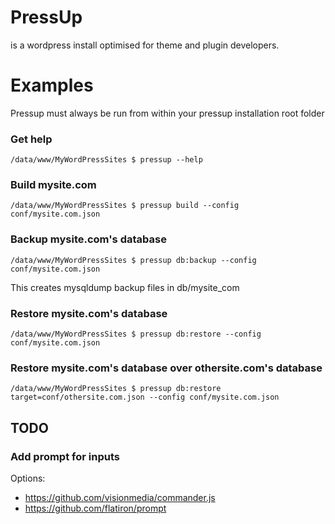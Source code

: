 # PressUp

is a wordpress install optimised for theme and plugin developers.

# Examples

Pressup must always be run from within your pressup installation root folder

### Get help

    /data/www/MyWordPressSites $ pressup --help

### Build mysite.com

    /data/www/MyWordPressSites $ pressup build --config conf/mysite.com.json
    
### Backup mysite.com's database

    /data/www/MyWordPressSites $ pressup db:backup --config conf/mysite.com.json

This creates mysqldump backup files in db/mysite_com

### Restore mysite.com's database

    /data/www/MyWordPressSites $ pressup db:restore --config conf/mysite.com.json

### Restore mysite.com's database over othersite.com's database

    /data/www/MyWordPressSites $ pressup db:restore target=conf/othersite.com.json --config conf/mysite.com.json

## TODO

### Add prompt for inputs

Options:

* https://github.com/visionmedia/commander.js
* https://github.com/flatiron/prompt